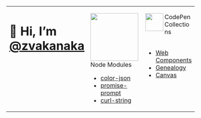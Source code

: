 <!-- Thank you: https://raw.githubusercontent.com/simonw/simonw/main/README.md -->

<table><tr><td valign="top" width="33%">

# 👋 Hi, I’m [@zvakanaka](https://zvakanaka.github.io)
</td><td valign="top" width="34%">
<!-- <p><a href="https://npmjs.com/~zvakanaka"><img align="left" src="https://raw.githubusercontent.com/npm/logos/master/npm%20logo/classic/npm-2009.svg" width="128"/></a></p> -->
<p><a href="https://npmjs.com/~zvakanaka"><img align="left" src="https://raw.githubusercontent.com/npm/logos/master/npm%20logo/classic/npm-2009.svg" width="128"/></a>
Node Modules
  </p> 


<!-- <a href="https://npmjs.com/~zvakanaka"><img src="https://raw.githubusercontent.com/npm/logos/master/npm%20logo/classic/npm-2009.svg" width="128"/></a>   -->
  
  
- [color-json](https://www.npmjs.com/package/color-json)
- [promise-prompt](https://www.npmjs.com/package/promise-prompt)
- [curl-string](https://www.npmjs.com/package/curl-string)

</td><td valign="top" width="33%">
  
<!-- [<img src="https://avatars.githubusercontent.com/u/1545643?s=200&v=4" width="48" />](https://codepen.io/zvakanaka) -->
<p><a href="https://npmjs.com/~zvakanaka"><img align="left" src="https://avatars.githubusercontent.com/u/1545643?s=200&v=4" width="48"/></a></p>
CodePen Collections
  
  <br/>
  <br/>

- [Web Components](https://codepen.io/collection/nLxoqL)
- [Genealogy](https://codepen.io/collection/DQvpNZ)
- [Canvas](https://codepen.io/collection/AOMmLa)
<!-- - [Art](https://codepen.io/collection/XjoGkx) -->
  
</td></tr></table>
